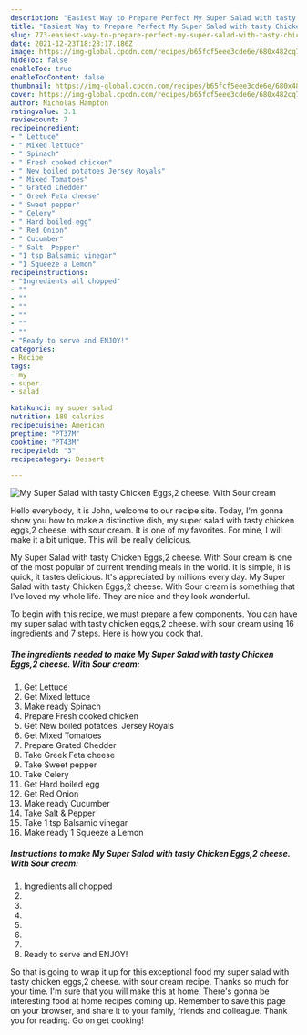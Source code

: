 ```yaml
---
description: "Easiest Way to Prepare Perfect My Super Salad with tasty Chicken Eggs,2 cheese. With Sour cream"
title: "Easiest Way to Prepare Perfect My Super Salad with tasty Chicken Eggs,2 cheese. With Sour cream"
slug: 773-easiest-way-to-prepare-perfect-my-super-salad-with-tasty-chicken-eggs-2-cheese-with-sour-cream
date: 2021-12-23T18:28:17.186Z
image: https://img-global.cpcdn.com/recipes/b65fcf5eee3cde6e/680x482cq70/my-super-salad-with-tasty-chicken-eggs2-cheese-with-sour-cream-recipe-main-photo.jpg
hideToc: false
enableToc: true
enableTocContent: false
thumbnail: https://img-global.cpcdn.com/recipes/b65fcf5eee3cde6e/680x482cq70/my-super-salad-with-tasty-chicken-eggs2-cheese-with-sour-cream-recipe-main-photo.jpg
cover: https://img-global.cpcdn.com/recipes/b65fcf5eee3cde6e/680x482cq70/my-super-salad-with-tasty-chicken-eggs2-cheese-with-sour-cream-recipe-main-photo.jpg
author: Nicholas Hampton
ratingvalue: 3.1
reviewcount: 7
recipeingredient:
- " Lettuce"
- " Mixed lettuce"
- " Spinach"
- " Fresh cooked chicken"
- " New boiled potatoes Jersey Royals"
- " Mixed Tomatoes"
- " Grated Chedder"
- " Greek Feta cheese"
- " Sweet pepper"
- " Celery"
- " Hard boiled egg"
- " Red Onion"
- " Cucumber"
- " Salt  Pepper"
- "1 tsp Balsamic vinegar"
- "1 Squeeze a Lemon"
recipeinstructions:
- "Ingredients all chopped"
- ""
- ""
- ""
- ""
- ""
- ""
- "Ready to serve and ENJOY!"
categories:
- Recipe
tags:
- my
- super
- salad

katakunci: my super salad 
nutrition: 180 calories
recipecuisine: American
preptime: "PT37M"
cooktime: "PT43M"
recipeyield: "3"
recipecategory: Dessert

---
```



![My Super Salad with tasty Chicken Eggs,2 cheese. With Sour cream](https://img-global.cpcdn.com/recipes/b65fcf5eee3cde6e/680x482cq70/my-super-salad-with-tasty-chicken-eggs2-cheese-with-sour-cream-recipe-main-photo.jpg)

Hello everybody, it is John, welcome to our recipe site. Today, I'm gonna show you how to make a distinctive dish, my super salad with tasty chicken eggs,2 cheese. with sour cream. It is one of my favorites. For mine, I will make it a bit unique. This will be really delicious.

My Super Salad with tasty Chicken Eggs,2 cheese. With Sour cream is one of the most popular of current trending meals in the world. It is simple, it is quick, it tastes delicious. It's appreciated by millions every day. My Super Salad with tasty Chicken Eggs,2 cheese. With Sour cream is something that I've loved my whole life. They are nice and they look wonderful.




To begin with this recipe, we must prepare a few components. You can have my super salad with tasty chicken eggs,2 cheese. with sour cream using 16 ingredients and 7 steps. Here is how you cook that.

<!--inarticleads1-->

##### The ingredients needed to make My Super Salad with tasty Chicken Eggs,2 cheese. With Sour cream:

1. Get  Lettuce
1. Get  Mixed lettuce
1. Make ready  Spinach
1. Prepare  Fresh cooked chicken
1. Get  New boiled potatoes. Jersey Royals
1. Get  Mixed Tomatoes
1. Prepare  Grated Chedder
1. Take  Greek Feta cheese
1. Take  Sweet pepper
1. Take  Celery
1. Get  Hard boiled egg
1. Get  Red Onion
1. Make ready  Cucumber
1. Take  Salt & Pepper
1. Take 1 tsp Balsamic vinegar
1. Make ready 1 Squeeze a Lemon




<!--inarticleads2-->

##### Instructions to make My Super Salad with tasty Chicken Eggs,2 cheese. With Sour cream:

1. Ingredients all chopped
1. 
1. 
1. 
1. 
1. 
1. 
1. Ready to serve and ENJOY!



So that is going to wrap it up for this exceptional food my super salad with tasty chicken eggs,2 cheese. with sour cream recipe. Thanks so much for your time. I'm sure that you will make this at home. There's gonna be interesting food at home recipes coming up. Remember to save this page on your browser, and share it to your family, friends and colleague. Thank you for reading. Go on get cooking!
